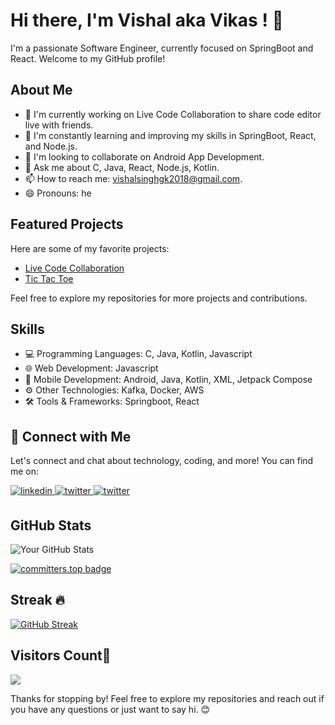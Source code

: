 # Hi there, I'm Vishal aka Vikas ! 👋

I'm a passionate Software Engineer, currently focused on SpringBoot and React. Welcome to my GitHub profile!

## About Me

- 🔭 I'm currently working on Live Code Collaboration to share code editor live with friends.
- 🌱 I'm constantly learning and improving my skills in SpringBoot, React, and Node.js.
- 👯 I'm looking to collaborate on Android App Development.
- 💬 Ask me about C, Java, React, Node.js, Kotlin.
- 📫 How to reach me: vishalsinghgk2018@gmail.com.
- 😄 Pronouns: he

## Featured Projects

Here are some of my favorite projects:

- [Live Code Collaboration](https://github.com/Vikasss7663/live-code-collaboration)
- [Tic Tac Toe](https://github.com/Vikasss7663/tic-tac-toe)

Feel free to explore my repositories for more projects and contributions.

## Skills

- 💻 Programming Languages: C, Java, Kotlin, Javascript
- 🌐 Web Development: Javascript
- 📱 Mobile Development: Android, Java, Kotlin, XML, Jetpack Compose
- ⚙️ Other Technologies: Kafka, Docker, AWS
- 🛠️ Tools & Frameworks: Springboot, React

## 🤝 Connect with Me

Let's connect and chat about technology, coding, and more! You can find me on:

 <a href= "https://www.linkedin.com/in/vishal7663/">
<img src=https://img.shields.io/badge/linkedin-blue.svg?&style=for-the-badge&logo=linkedin&logoColor=white alt=linkedin style="margin-bottom: 5px;" />
</a>
<a href="https://twitter.com/vikas7663" target="_blank">
<img src=https://img.shields.io/badge/twitter-darkblue.svg?&style=for-the-badge&logo=twitter&logoColor=white alt=twitter style="margin-bottom: 5px;" />
</a>
<a href="https://medium.com/@vikasss7663" target="_blank">
<img src=https://img.shields.io/badge/medium-blue.svg?&style=for-the-badge&logo=medium&logoColor=white alt=twitter style="margin-bottom: 5px;" />
</a>

## GitHub Stats

![Your GitHub Stats](https://github-readme-stats.vercel.app/api?username=Vikasss7663&show_icons=true)

[![committers.top badge](https://user-badge.committers.top/india_private/Vikasss7663.svg)](https://user-badge.committers.top/india_private/Vikasss7663)

## Streak 🔥
 [![GitHub Streak](https://github-readme-streak-stats.herokuapp.com?user=Vikasss7663&theme=algolia&date_format=M%20j%5B%2C%20Y%5D)](https://git.io/streak-stats)

## Visitors Count🚶<br>
  <img src="https://komarev.com/ghpvc/?username=Vikasss7663&color=blue&style=for-the-badge" />
<br>

Thanks for stopping by! Feel free to explore my repositories and reach out if you have any questions or just want to say hi. 😊
